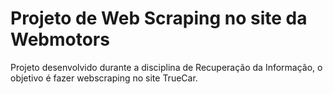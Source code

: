 # Projeto de Web Scraping no site da Webmotors
Projeto desenvolvido durante a disciplina de Recuperação da Informação, o objetivo é fazer webscraping no site TrueCar.
